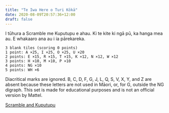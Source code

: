 ```yaml
---
title: "Te Iwa Here o Turi Kōkā"
date: 2020-08-09T20:57:36+12:00
draft: false
---
```

I tūhura a Scramble me Kuputupu e ahau. Ki te kite ki ngā pū, ka hanga mea au. E whakaaro ana au i ia pārekareka.

    3 blank tiles (scoring 0 points)
    1 point: A ×25, I ×25, O ×25, U ×20
    2 points: E ×15, R ×15, T ×15, K ×12, N ×12, W ×12
    3 points: H ×10, M ×10, P ×10
    4 points: NG ×10
    5 points: WH ×6

Diacritical marks are ignored. B, C, D, F, G, J, L, Q, S, V, X, Y, and Z are absent because these letters are not used in Māori, or, for G, outside the NG digraph. This set is made for educational purposes and is not an official version by Mattel. 

[Scramble and Kuputupu](https://en.wikipedia.org/wiki/Scrabble_letter_distributions#M%C4%81ori)
